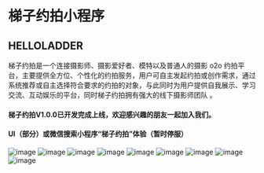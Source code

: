 # 梯子约拍小程序
## HELLOLADDER
梯子约拍是一个连接摄影师、摄影爱好者、模特以及普通人的摄影 o2o 约拍平台，主要提供全方位、个性化的约拍服务，用户可自主发起约拍或创作需求，通过系统推荐或自主选择符合要求的约拍的对象，与此同时为用户提供自我展示、学习交流、互动娱乐的平台，同时梯子约拍拥有强大的线下摄影师团队
。
#### 梯子约拍V1.0.0已开发完成上线，欢迎感兴趣的朋友一起加入我们。

#### UI（部分）或微信搜索小程序“梯子约拍”体验（暂时停服）
![image](https://github.com/unidbaas/ladder/blob/main/ui/引导页.png)
![image](https://github.com/unidbaas/ladder/blob/main/ui/首页.png)
![image](https://github.com/unidbaas/ladder/blob/main/ui/广场.png)
![image](https://github.com/unidbaas/ladder/blob/main/ui/消息.png)
![image](https://github.com/unidbaas/ladder/blob/main/ui/约拍发布.png)
![image](https://github.com/unidbaas/ladder/blob/main/ui/市民认证页面.png)
![image](https://github.com/unidbaas/ladder/blob/main/ui/实名认证.png)
![image](https://github.com/unidbaas/ladder/blob/main/ui/身份认证.png)
![image](https://github.com/unidbaas/ladder/blob/main/ui/消息.png)



